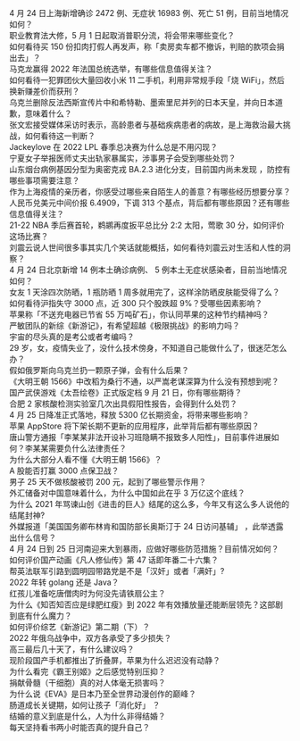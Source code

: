 4 月 24 日上海新增确诊 2472 例、无症状 16983 例、死亡 51 例，目前当地情况如何？  
职业教育法大修，5 月 1 日起取消普职分流，将会带来哪些变化？  
如何看待买 150 份扣肉打假人再发声，称「卖房卖车都不撤诉，判赔的款项会捐出去」？  
马克龙赢得 2022 年法国总统选举，有哪些信息值得关注？  
如何看待一犯罪团伙大量回收小米 11 二手机，利用非常规手段「烧 WiFi」，然后换新赚差价而获刑？  
乌克兰删除反法西斯宣传片中和希特勒、墨索里尼并列的日本天皇，并向日本道歉，意味着什么？  
张文宏接受媒体采访时表示，高龄患者与基础疾病患者的病故，是上海救治最大挑战，如何看待这一判断？  
Jackeylove 在 2022 LPL 春季总决赛为什么总是不用闪现？  
宁夏女子举报医师丈夫出轨家暴属实，涉事男子会受到哪些处罚？  
山东烟台病例基因分型为奥密克戎 BA.2.3 进化分支，目前国内尚未发现 ，防控有哪些事项需要注意？  
作为上海疫情的亲历者，你感受过哪些来自陌生人的善意？有哪些经历想要分享？  
人民币兑美元中间价报 6.4909，下调 313 个基点，背后都有哪些原因？还有哪些信息值得关注？  
21-22 NBA 季后赛首轮，鹈鹕再度扳平总比分 2:2 太阳，莺歌 30 分，如何评价这场比赛？  
刘震云说人世间很多事其实几个笑话就能概括，如何看待刘震云对生活和人性的洞察？  
4 月 24 日北京新增 14 例本土确诊病例、 5 例本土无症状感染者，目前当地情况如何？  
女友 1 天涂四次防晒，1 瓶防晒 1 周多就用完了，这样涂防晒皮肤能受得了么？  
如何看待沪指失守 3000 点，近 300 只个股跌超 9%？受哪些因素影响？  
苹果称「不送充电器已节省 55 万吨矿石」，你认同苹果的这种节约精神吗？  
严敏团队的新综《新游记》，有希望超越《极限挑战》的影响力吗？  
宇宙的尽头真的是考公或者考编吗？  
29 岁，女，疫情失业了，没什么技术傍身，不知道自己能做什么了，很迷茫怎么办？  
假如俄罗斯向乌克兰扔一颗原子弹，会有什么后果？  
《大明王朝 1566》中改稻为桑行不通，以严嵩老谋深算为什么没有预想到呢？  
国产武侠游戏《太吾绘卷》正式版定档 9 月 21 日，你有哪些期待？  
合肥 2 家核酸检测实验室几次出具假阳性报告，会得到什么处罚？  
4 月 25 日降准正式落地，释放 5300 亿长期资金，将带来哪些影响？  
苹果 AppStore 将下架长期不更新的应用程序，此举背后都有哪些原因？  
唐山警方通报「李某某非法开设补习班隐瞒不报致多人阳性」，目前事件进展如何？李某某需要负什么法律责任？  
为什么大部分人看不懂《大明王朝 1566》？  
A 股能否打赢 3000 点保卫战？  
男子 25 天不做核酸被罚 200 元，起到了哪些警示作用？  
外汇储备对中国意味着什么，为什么中国如此在乎 3 万亿这个底线？  
为什么 2021 年骂谏山创《进击的巨人》结尾的这么多，今年又有这么多人说他的结尾封神?  
外媒报道「美国国务卿布林肯和国防部长奥斯汀于 24 日访问基辅」 ，此举透露出什么信号？  
4 月 24 日到 25 日河南迎来大到暴雨，应做好哪些防范措施？目前情况如何？  
如何评价国产动画《凡人修仙传》第 47 话即年番二十六集？  
帮英法联军引路到圆明园带路党是不是「汉奸」或者「满奸」?  
2022 年转 golang 还是 Java？  
红孩儿准备吃唐僧肉时为何没先请铁扇公主？  
为什么《知否知否应是绿肥红瘦》到 2022 年有效播放量还能断层领先？这部剧到底有什么魔力？  
如何评价综艺《新游记》第二期（下）？  
2022 年俄乌战争中，双方各承受了多少损失？  
高三最后几十天了，有什么建议吗？  
现阶段国产手机都推出了折叠屏，苹果为什么迟迟没有动静？  
为什么看完《霸王别姬》之后感觉特别压抑？  
捐献骨髓（干细胞）真的对人体毫无损害吗？  
为什么说《EVA》是日本乃至全世界动漫创作的巅峰？  
肠道成长关键期，如何让孩子「消化好」 ？  
结婚的意义到底是什么，人为什么非得结婚？  
每天坚持看书两小时能否真的提升自己？  
